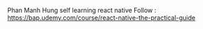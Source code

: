Phan Manh Hung self learning react native
Follow : https://bap.udemy.com/course/react-native-the-practical-guide
